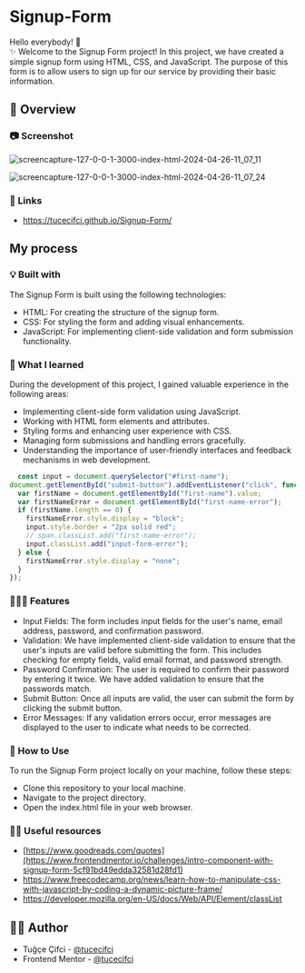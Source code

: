 # Signup-Form

Hello everybody! 👋 </br>
✨ Welcome to the Signup Form project! In this project, we have created a simple signup form using HTML, CSS, and JavaScript. The purpose of this form is to allow users to sign up for our service by providing their basic information.

## 👀 Overview

### 📷 Screenshot
![screencapture-127-0-0-1-3000-index-html-2024-04-26-11_07_11](https://github.com/tucecifci/Signup-Form/assets/151346784/769bcb01-4845-4515-a492-9d15bbcfeb65)


![screencapture-127-0-0-1-3000-index-html-2024-04-26-11_07_24](https://github.com/tucecifci/Signup-Form/assets/151346784/43e6c498-dd20-4f43-9d81-d5609e93a2bd)


### 🔗 Links

- https://tucecifci.github.io/Signup-Form/

## My process

### 💡 Built with

The Signup Form is built using the following technologies:

- HTML: For creating the structure of the signup form.
- CSS: For styling the form and adding visual enhancements.
- JavaScript: For implementing client-side validation and form submission functionality.

### 🧠 What I learned

During the development of this project, I gained valuable experience in the following areas:

- Implementing client-side form validation using JavaScript.
- Working with HTML form elements and attributes.
- Styling forms and enhancing user experience with CSS.
- Managing form submissions and handling errors gracefully.
- Understanding the importance of user-friendly interfaces and feedback mechanisms in web development.

```javascript
  const input = document.querySelector("#first-name");
document.getElementById("submit-button").addEventListener("click", function () {
  var firstName = document.getElementById("first-name").value;
  var firstNameError = document.getElementById("first-name-error");
  if (firstName.length == 0) {
    firstNameError.style.display = "block";
    input.style.border = "2px solid red";
    // span.classList.add("first-name-error");
    input.classList.add("input-form-error");
  } else {
    firstNameError.style.display = "none";
  }
});
```

### 👩🏼‍💻 Features

- Input Fields: The form includes input fields for the user's name, email address, password, and confirmation password.
- Validation: We have implemented client-side validation to ensure that the user's inputs are valid before submitting the form. This includes checking for empty fields, valid email format, and password strength.
- Password Confirmation: The user is required to confirm their password by entering it twice. We have added validation to ensure that the passwords match.
- Submit Button: Once all inputs are valid, the user can submit the form by clicking the submit button.
- Error Messages: If any validation errors occur, error messages are displayed to the user to indicate what needs to be corrected.

### 🤔 How to Use

To run the Signup Form project locally on your machine, follow these steps:

- Clone this repository to your local machine.
- Navigate to the project directory.
- Open the index.html file in your web browser.

### 🤌🏻 Useful resources

- [https://www.goodreads.com/quotes](https://www.frontendmentor.io/challenges/intro-component-with-signup-form-5cf91bd49edda32581d28fd1)
- https://www.freecodecamp.org/news/learn-how-to-manipulate-css-with-javascript-by-coding-a-dynamic-picture-frame/
- https://developer.mozilla.org/en-US/docs/Web/API/Element/classList

## 🏳️‍🌈 Author

- Tuğçe Çifci - [@tucecifci](https://github.com/tucecifci)
- Frontend Mentor - [@tucecifci](https://www.frontendmentor.io/profile/tucecifci)
